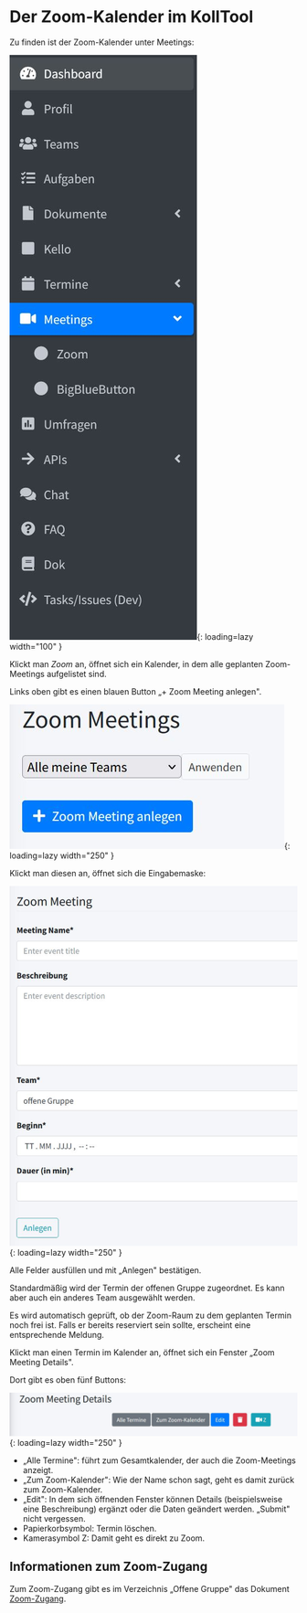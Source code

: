 # Der Zoom-Kalender im KollTool

Zu finden ist der Zoom-Kalender unter Meetings:

![Link zum Zoom-Kalender in der Sidebar](attachments/Zoom-Kalender-finden.jpg){: loading=lazy width="100" }

Klickt man *Zoom* an, öffnet sich ein Kalender, in dem alle geplanten
Zoom-Meetings aufgelistet sind.

Links oben gibt es einen blauen Button „+ Zoom Meeting anlegen".

![Button Zoom-Meeting anlegen](attachments/Zoom-Meeting-anlegen1.jpg){: loading=lazy width="250" }

Klickt man diesen an, öffnet sich die Eingabemaske:

![Eingabemaske Neues Zoom-Meeting](attachments/Zoom-Meeting-anlegen2.jpg){: loading=lazy width="250" }

Alle Felder ausfüllen und mit „Anlegen" bestätigen.

Standardmäßig wird der Termin der offenen Gruppe zugeordnet. Es kann aber auch ein anderes Team ausgewählt werden.

Es wird automatisch geprüft, ob der Zoom-Raum zu dem geplanten
Termin noch frei ist. Falls er bereits reserviert sein sollte, erscheint
eine entsprechende Meldung.

Klickt man einen Termin im Kalender an, öffnet sich ein Fenster „Zoom
Meeting Details".

Dort gibt es oben fünf Buttons:

![Buttons im Zoom-Kalender](attachments/Screenshot-Zoom-Meeting-Details.jpg){: loading=lazy width="250" }

- „Alle Termine": führt zum Gesamtkalender, der auch die Zoom-Meetings anzeigt.
- „Zum Zoom-Kalender":  Wie der Name schon sagt, geht es damit zurück zum
Zoom-Kalender.
- „Edit": In dem sich öffnenden Fenster können Details (beispielsweise eine
Beschreibung) ergänzt oder die Daten geändert werden. „Submit" nicht
vergessen.
- Papierkorbsymbol: Termin löschen.
- Kamerasymbol Z: Damit geht es direkt zu Zoom.

## Informationen zum Zoom-Zugang

Zum Zoom-Zugang gibt es im Verzeichnis „Offene Gruppe" das Dokument [Zoom-Zugang](https://kolltool.vfll.de/internaldocs/doc/649/).
